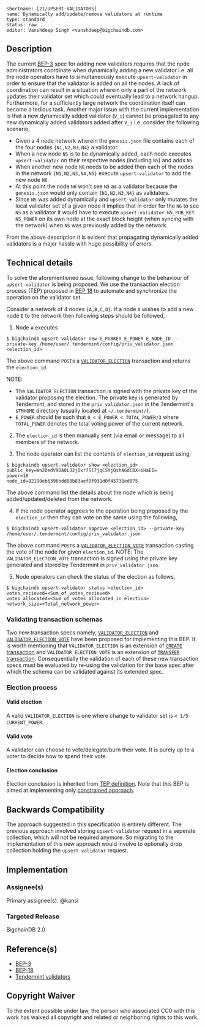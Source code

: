 ```
shortname: [21/UPSERT-VALIDATORS]
name: Dynamically add/update/remove validators at runtime
type: standard
Status: raw
editor: Vanshdeep Singh <vanshdeep@bigchaindb.com>
```

## Description

The current [BEP-3](../3/) spec for adding new validators requires that the node administrators coordinate when dynamically adding a new validator i.e. all the node operators have to simultaneously execute `upsert-validator` in order to ensure that the validator is added on all the nodes. A lack of coordination can result in a situation wherein only a part of the network updates their validator set which could eventually lead to a network hangup. Furthermore, for a sufficiently large network the coordination itself can become a tedious task.
Another major issue with the current implementation is that a new dynamically added validator (`V_i`) cannot be propagated to any new dynamically added validators added after `V_i` i.e. consider the following scenario,


- Given a 4 node network wherein the `genesis.json` file contains each of the four nodes `{N1,N2,N3,N4}` a validator.
- When a new node `N5` is to be dynamically added, each node executes `upsert-validator` on their respective nodes (including `N5`) and adds `N5`.
- When another new node `N6` needs to be added then each of the nodes in the network `{N1,N2,N3,N4,N5}` execute `upsert-validator` to add the new node `N6`.
- At this point the node `N6` won't see `N5` as a validator because the `genesis.json` would only contain `{N1,N2,N3,N4}` as validators.
- Since `N5` was added dynamically and `upsert-validator` only mutates the local validator set of a given node it implies that in order for the `N6` to see `N5` as a validator it would have to execute `upsert-validator N5_PUB_KEY N5_POWER` on its own node at the exact block height (when syncing with the network) when `N5` was previously added by the network.


From the above description it is evident that propagating dynamically added validators is a major hassle with huge possibility of errors.


## Technical details

To solve the aforementioned issue, following change to the behaviour of `upsert-validator` is being proposed. We use the transaction election process (TEP) proposed in [BEP 18](../18) to automate and synchronize the operation on the validator set.

Consider a network of 4 nodes `{A,B,C,D}`. If a node `A` wishes to add a new node `E` to the network then following steps should be followed,

1. Node `A` executes

  ```
  $ bigchaindb upsert-validator new E_PUBKEY E_POWER E_NODE_ID --private-key /home/user/.tendermint/config/priv_validator.json
  <election_id>
 ```

  The above command `POST`s a [`VALIDATOR_ELECTION`][spec_validator_election] transaction and returns the `election_id`.

  NOTE:

  - The `VALIDATOR_ELECTION` transaction is signed with the private key of the validator proposing the election. The private key is generated by Tendermint, and stored in the `priv_validator.json` in the Tendermint's `$TMHOME` directory (usually located at `~/.tendermint/`).
  - `E_POWER` should be such that `0 < E_POWER < TOTAL_POWER/3` where `TOTAL_POWER` denotes the total voting power of the current network.


2. The `election_id` is then manually sent (via email or message) to all members of the network.

3. The node operator can list the contents of `election_id` request using,

  ```
  $ bigchaindb upsert-validator show <election_id>
  public_key=Wn2DedV9OA0LJJjOxr7Sl7jqCSYjQihA6dCBX+iHaEI=
  power=10
  node_id=82190eb6396bdd80b83aef0f931d0f45738ed075
  ```

  The above command list the details about the node which is being added/updated/deleted from the network.

4. If the node operator aggrees to the operation being proposed by the `election_id` then they can vote on the same using the following,

  ```
  $ bigchaindb upsert-validator approve <election_id> --private-key /home/user/.tendermint/config/priv_validator.json
  ```

  The above command `POST`s a [`VALIDATOR_ELECTION_VOTE`][spec_validator_election_vote] transaction casting the vote of the node for given `election_id`.
  NOTE: The `VALIDATOR_ELECTION_VOTE` transaction is signed using the private key generated and stored by Tendermint in `priv_validator.json`.

5. Node operators can check the status of the election as follows,

  ```
  $ bigchaindb upsert-validator status <election_id>
  votes_recieved=<Sum_of_votes_recieved>
  votes_allocated=<Sum_of_votes_allocated_in_election>
  network_size=<Total_network_power>
  ```

### Validating transaction schemas
Two new transaction specs namely, [`VALIDATOR_ELECTION`][spec_validator_election] and [`VALIDATOR_ELECTION_VOTE`][spec_validator_election_vote] have been proposed for implementing this BEP. It is worth mentioning that `VALIDATOR_ELECTION` is an extension of [`CREATE` transaction](../13) and `VALIDATOR_ELECTION_VOTE` is an extension of [`TRANSFER` transaction](../13). Consequentially the validation of each of these new transaction specs must be evaluated by re-using the validation for the base spec after which the schema can be validated against its extended spec.


### Election process

#### Valid election

A valid `VALIDATOR_ELECTION` is one where change to validator set is `< 1/3 CURRENT_POWER`.

#### Valid vote

A validator can choose to vote/delegate/burn their vote. It is purely up to a voter to decide how to spend their vote.

#### Election conclusion

Election conclusion is inherited from [TEP definition](../18#concluding-election). Note that this BEP is aimed at implementing only [constrained approach](../18#constrained-approach-approach-1).


## Backwards Compatibility 
The approach suggested in this specification is entirely different. The previous approach involved storing `upsert-validator` request in a seperate collection, which will not be required anymore. So migrating to the implementation of this new approach would involve to optionally drop collection holding the `upsert-validator` request.


## Implementation

### Assignee(s)
Primary assignee(s): @kansi

### Targeted Release
BigchainDB 2.0


## Reference(s)
- [BEP-3](../3)
- [BEP-18](../18)
- [Tendermint validators](http://tendermint.readthedocs.io/en/master/specification/validators.html)


## Copyright Waiver
To the extent possible under law, the person who associated CC0 with this work has waived all copyright and related or neighboring rights to this work.


[spec_validator_election]: ./transaction_validator_election_v2.0.yaml
[spec_validator_election_vote]: ./transaction_validator_election_vote_v2.0.yaml
